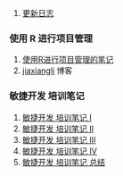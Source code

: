 
<!-- README.md is generated from README.Rmd. Please edit that file -->

1.  [更新日志](NEWS.md)

### 使用 R 进行项目管理

1.  [使用R进行项目管理的笔记](r4plan.md)
2.  [jiaxiangli](https://jiaxiangli.netlify.com/) 博客

### 敏捷开发 培训笔记

1.  [敏捷开发 培训笔记 I](apm/note1.md)
2.  [敏捷开发 培训笔记 II](apm/note2.md)
3.  [敏捷开发 培训笔记 III](apm/note3.md)
4.  [敏捷开发 培训笔记 IV](apm/note4.md)
5.  [敏捷开发 培训笔记 总结](apm/summary.md)
